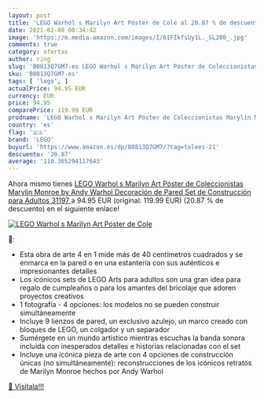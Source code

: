 ```yaml
---
layout: post
title: 'LEGO Warhol s Marilyn Art Póster de Cole al 20.87 % de descuento'
date: 2021-02-08 00:34:42
image: 'https://m.media-amazon.com/images/I/61FIkfsUy1L._SL200_.jpg'
comments: true
category: ofertas
author: ring
slug: 'B0813Q7GM7-es LEGO Warhol s Marilyn Art Póster de Coleccionistas Marylin...'
sku: 'B0813Q7GM7-es'
tags: [ 'lego', ]
actualPrice: 94.95 EUR
currency: EUR
price: 94.95
comparePrice: 119.99 EUR
prodname: 'LEGO Warhol s Marilyn Art Póster de Coleccionistas Marylin Monroe by Andy Warhol  Decoración de Pared  Set de Construcción para Adultos  31197 '
country: 'es'
flag: '🇪🇸'
brand: 'LEGO'
buyurl: 'https://www.amazon.es/dp/B0813Q7GM7/?tag=tolees-21'
descuento: '20.87'
average: '110.365294117643'
---
```


Ahora mismo tienes [LEGO Warhol s Marilyn Art Póster de Coleccionistas Marylin Monroe by Andy Warhol  Decoración de Pared  Set de Construcción para Adultos  31197 ](https://www.amazon.es/dp/B0813Q7GM7/?tag=tolees-21) a 94.95 EUR (original: 119.99 EUR) (20.87 %  de descuento) en el siguiente enlace!

[![LEGO Warhol s Marilyn Art Póster de Cole](https://m.media-amazon.com/images/I/61FIkfsUy1L._SL200_.jpg)](https://www.amazon.es/dp/B0813Q7GM7/?tag=tolees-21)

🔎:

- Esta obra de arte 4 en 1 mide más de 40 centímetros cuadrados y se enmarca en la pared o en una estantería con sus auténticos e impresionantes detalles
- Los icónicos sets de LEGO Arts para adultos son una gran idea para regalo de cumpleaños o para los amantes del bricolaje que adoren proyectos creativos
- 1 fotografía - 4 opciones: los modelos no se pueden construir simultáneamente
- Incluye 9 lienzos de pared, un exclusivo azulejo, un marco creado con bloques de LEGO, un colgador y un separador
- Sumérgete en un mundo artístico mientras escuchas la banda sonora incluida con inesperados detalles e historias relacionadas con el set
- Incluye una icónica pieza de arte con 4 opciones de construcción únicas (no simultáneamente): reconstrucciones de los icónicos retratos de Marilyn Monroe hechos por Andy Warhol

[🛒 Visítala!!!](https://www.amazon.es/dp/B0813Q7GM7/?tag=tolees-21)
